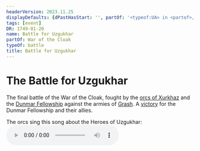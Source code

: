 ```yaml
---
headerVersion: 2023.11.25
displayDefaults: {dPastHasStart: '', partOf: '<typeof:UA> in <partof>, fought on <endDate>'}
tags: [event]
DR: 1749-01-20
name: Battle for Uzgukhar
partOf: War of the Cloak
typeOf: battle
title: Battle for Uzgukhar
---
```

# The Battle for Uzgukhar

The final battle of the War of the Cloak, fought by the [orcs of Xurkhaz](<../../../groups/orc-hordes/people-of-the-rainbow.md>) and the [Dunmar Fellowship](<../../../people/pcs/dunmar-fellowship/dunmar-fellowship.md>) against the armies of [Grash](<../../../people/other-nonhumans/grash.md>). A [victory](<../../../campaigns/dunmari-frontier/session-notes/session-88-dufr.md>) for the Dunmar Fellowship and their allies. 

The orcs sing this song about the Heroes of Uzgukhar:
<audio controls>
    <source src="/taelgarverse/assets/audio/heroes-of-uzgukhar.mp3">
</audio>